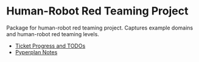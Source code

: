 # Human-Robot Red Teaming Project

Package for human-robot red teaming project.  Captures example domains and human-robot red teaming levels.

- [Ticket Progress and TODOs](docs/ticket_todos.md)
- [Pyperplan Notes](docs/pyperplan_notes.md)

